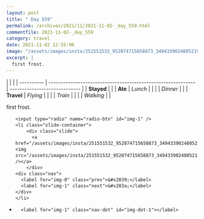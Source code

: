 ```yaml
---
layout: post
title: " Day 559"
permalink: /archives/2021/11/2021-11-02-_day_559.html
commentfile: 2021-11-02-_day_559
category: travel
date: 2021-11-02 12:55:00
image: "/assets/images/insta/251551532_952074715658873_3494339024805219895_n_17883819725486486.jpg"
excerpt: |
  first frost.
---
```


|            |                                                              |
| ---------- | ------------------------------------------------------------ | ----------------------------- |
| **Stayed** |  |
| **Ate**    | _Lunch_                                                      |          |
|            | _Dinner_                                                     |          |
| **Travel** | _Flying_                                                     |          |
|            | _Train_                                                      |          |
|            | _Walking_                                                    |          |


first frost.


<ul class="slides">

    <input type="radio" name="radio-btn" id="img-1" />
    <li class="slide-container">
        <div class="slide">
          <a href="/assets/images/insta/251551532_952074715658873_3494339024805219895_n_17883819725486486.jpg"><img src="/assets/images/insta/251551532_952074715658873_3494339024805219895_n_17883819725486486.jpg" /></a>
        </div>
    <div class="nav">
      <label for="img-0" class="prev">&#x2039;</label>
      <label for="img-1" class="next">&#x203a;</label>
    </div>
    </li>
			
<li class="nav-dots">

      <label for="img-1" class="nav-dot" id="img-dot-1"></label>

</li>
</ul>        
             

		